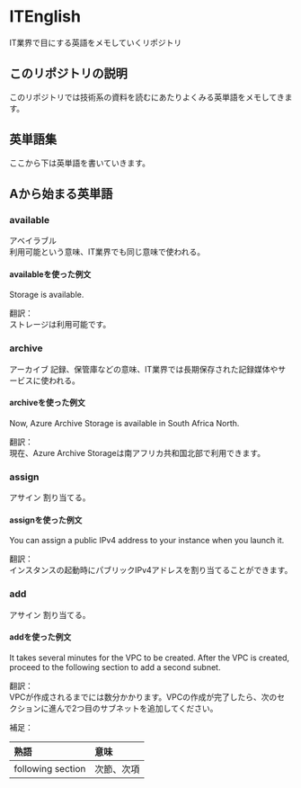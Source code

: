# ITEnglish

IT業界で目にする英語をメモしていくリポジトリ

## このリポジトリの説明

このリポジトリでは技術系の資料を読むにあたりよくみる英単語をメモしてきます。

## 英単語集

ここから下は英単語を書いていきます。

## Aから始まる英単語

### available

アベイラブル  
利用可能という意味、IT業界でも同じ意味で使われる。  

#### availableを使った例文

Storage is available.

翻訳：  
ストレージは利用可能です。

### archive

アーカイブ
記録、保管庫などの意味、IT業界では長期保存された記録媒体やサービスに使われる。

#### archiveを使った例文

Now, Azure Archive Storage is available in South Africa North.

翻訳：  
現在、Azure Archive Storageは南アフリカ共和国北部で利用できます。

### assign

アサイン
割り当てる。

#### assignを使った例文

You can assign a public IPv4 address to your instance when you launch it.

翻訳：  
インスタンスの起動時にパブリックIPv4アドレスを割り当てることができます。

### add

アサイン
割り当てる。

#### addを使った例文

It takes several minutes for the VPC to be created. After the VPC is created, proceed to the following section to add a second subnet.

翻訳：  
VPCが作成されるまでには数分かかります。VPCの作成が完了したら、次のセクションに進んで2つ目のサブネットを追加してください。

補足：

|熟語|意味|
|:---|:---|
|following section|次節、次項|
